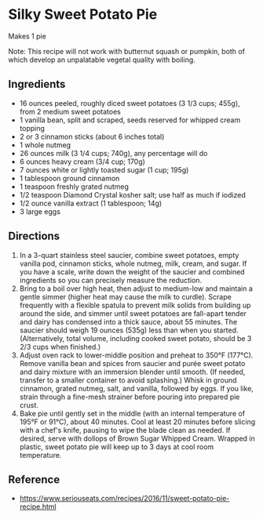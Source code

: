 # Silky Sweet Potato Pie

Makes 1 pie

Note: This recipe will not work with butternut squash or pumpkin, both of which develop an unpalatable vegetal quality with boiling.

## Ingredients

* 16 ounces peeled, roughly diced sweet potatoes (3 1/3 cups; 455g), from 2 medium sweet potatoes
* 1 vanilla bean, split and scraped, seeds reserved for whipped cream topping
* 2 or 3 cinnamon sticks (about 6 inches total)
* 1 whole nutmeg
* 26 ounces milk (3 1/4 cups; 740g), any percentage will do
* 6 ounces heavy cream (3/4 cup; 170g)
* 7 ounces white or lightly toasted sugar (1 cup; 195g)
* 1 tablespoon ground cinnamon
* 1 teaspoon freshly grated nutmeg
* 1/2 teaspoon Diamond Crystal kosher salt; use half as much if iodized
* 1/2 ounce vanilla extract (1 tablespoon; 14g)
* 3 large eggs

## Directions

1. In a 3-quart stainless steel saucier, combine sweet potatoes, empty vanilla pod, cinnamon sticks, whole nutmeg, milk, cream, and sugar. If you have a scale, write down the weight of the saucier and combined ingredients so you can precisely measure the reduction.
2. Bring to a boil over high heat, then adjust to medium-low and maintain a gentle simmer (higher heat may cause the milk to curdle). Scrape frequently with a flexible spatula to prevent milk solids from building up around the side, and simmer until sweet potatoes are fall-apart tender and dairy has condensed into a thick sauce, about 55 minutes. The saucier should weigh 19 ounces (535g) less than when you started. (Alternatively, total volume, including cooked sweet potato, should be 3 2/3 cups when finished.)
3. Adjust oven rack to lower-middle position and preheat to 350°F (177°C). Remove vanilla bean and spices from saucier and purée sweet potato and dairy mixture with an immersion blender until smooth. (If needed, transfer to a smaller container to avoid splashing.) Whisk in ground cinnamon, grated nutmeg, salt, and vanilla, followed by eggs. If you like, strain through a fine-mesh strainer before pouring into prepared pie crust.
4. Bake pie until gently set in the middle (with an internal temperature of 195°F or 91°C), about 40 minutes. Cool at least 20 minutes before slicing with a chef's knife, pausing to wipe the blade clean as needed. If desired, serve with dollops of Brown Sugar Whipped Cream. Wrapped in plastic, sweet potato pie will keep up to 3 days at cool room temperature.

## Reference

* <https://www.seriouseats.com/recipes/2016/11/sweet-potato-pie-recipe.html>
